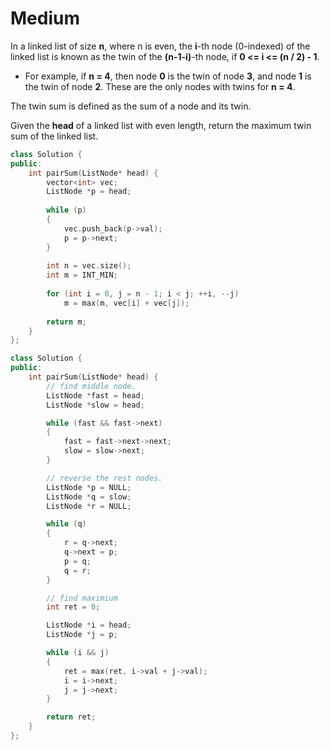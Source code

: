 # Medium

In a linked list of size **n**, where n is even, the **i**-th node (0-indexed) of the linked list is known as the twin of the **(n-1-i)**-th node, if **0 <= i <= (n / 2) - 1**.

- For example, if **n = 4**, then node **0** is the twin of node **3**, and node **1** is the twin of node **2**. These are the only nodes with twins for **n = 4**.

The twin sum is defined as the sum of a node and its twin.

Given the **head** of a linked list with even length, return the maximum twin sum of the linked list.

```cpp
class Solution {
public:
    int pairSum(ListNode* head) {
        vector<int> vec;
        ListNode *p = head;
        
        while (p)
        {
            vec.push_back(p->val);
            p = p->next;
        }
        
        int n = vec.size();
        int m = INT_MIN;
        
        for (int i = 0, j = n - 1; i < j; ++i, --j)
            m = max(m, vec[i] + vec[j]);
        
        return m;
    }
};
```

```cpp
class Solution {
public:
    int pairSum(ListNode* head) {
        // find middle node.
        ListNode *fast = head;
        ListNode *slow = head;

        while (fast && fast->next)
        {
            fast = fast->next->next;
            slow = slow->next;
        }

        // reverse the rest nodes.
        ListNode *p = NULL;
        ListNode *q = slow;
        ListNode *r = NULL;

        while (q)
        {
            r = q->next;
            q->next = p;
            p = q;
            q = r;
        }

        // find maximium
        int ret = 0;

        ListNode *i = head;
        ListNode *j = p;

        while (i && j)
        {
            ret = max(ret, i->val + j->val);
            i = i->next;
            j = j->next;
        }

        return ret;
    }
};
```
